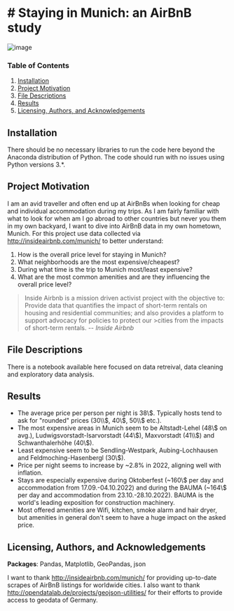 # # Staying in Munich: an AirBnB study

![image](https://user-images.githubusercontent.com/8439378/155898926-44037c38-630d-4cfb-89f4-5ebc7fd79d8a.png)

### Table of Contents

1. [Installation](#installation)
2. [Project Motivation](#motivation)
3. [File Descriptions](#files)
4. [Results](#results)
5. [Licensing, Authors, and Acknowledgements](#licensing)

## Installation <a name="installation"></a>

There should be no necessary libraries to run the code here beyond the Anaconda distribution of Python.  The code should run with no issues using Python versions 3.*.

## Project Motivation<a name="motivation"></a>

I am an avid traveller and often end up at AirBnBs when looking for cheap and individual accommodation during my trips. As I am fairly familiar with what to look for when am I go abroad to other countries but never you them in my own backyard, I want to dive into AirBnB data in my own hometown, Munich. 
For this project use data collected via http://insideairbnb.com/munich/ to better understand:

1. How is the overall price level for staying in Munich?
2. What neighborhoods are the most expensive/cheapest?
3. During what time is the trip to Munich most/least expensive?
4. What are the most common amenities and are they influencing the overall price level?

>Inside Airbnb is a mission driven activist project with the objective to:
>Provide data that quantifies the impact of short-term rentals on housing and residential communities; and also provides a platform to support advocacy for policies to protect our >cities from the impacts of short-term rentals.
> -- <cite>Inside Airbnb</cite>

## File Descriptions <a name="files"></a>

There is a notebook available here focused on data retreival, data cleaning and exploratory data analysis.

## Results<a name="results"></a>

- The average price per person per night is 38\\$. Typically hosts tend to ask for "rounded" prices (30\\$, 40\\$, 50\\$ etc.).
- The most expensive areas in Munich seem to be Altstadt-Lehel (48\\$ on avg.), Ludwigsvorstadt-Isarvorstadt (44\\$), Maxvorstadt (41\\$) and Schwanthalerhöhe (40\\$).
- Least expensive seem to be Sendling-Westpark, Aubing-Lochhausen and Feldmoching-Hasenbergl (30\\$).
- Price per night seems to increase by ~2.8% in 2022, aligning well with inflation.
- Stays are especially expensive during Oktoberfest (~160\\$ per day and accommodation from 17.09.-04.10.2022) and during the BAUMA (~164\\$ per day and accommodation from 23.10.-28.10.2022). BAUMA is the world's leading exposition for construction machinery.
- Most offered amenities are Wifi, kitchen, smoke alarm and hair dryer, but amenities in general don't seem to have a huge impact on the asked price.

## Licensing, Authors, and Acknowledgements<a name="licensing"></a>
<b>Packages</b>: Pandas, Matplotlib, GeoPandas, json

I want to thank http://insideairbnb.com/munich/ for providing up-to-date scrapes of AirBnB listings for worldwide cities.
I also want to thank http://opendatalab.de/projects/geojson-utilities/ for their efforts to provide access to geodata of Germany.
